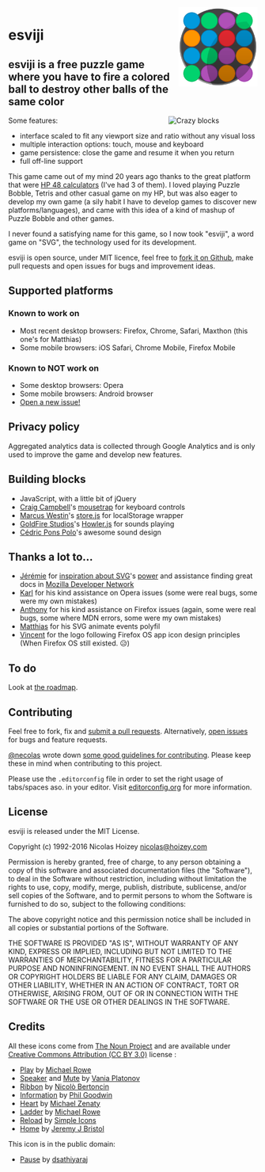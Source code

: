 <img src="https://raw.githubusercontent.com/esviji/esviji/master/src/img/esviji-logo.png" alt="esviji" width="160" height="160" align="right" />

# esviji

## esviji is a free puzzle game where you have to fire a colored ball to destroy other balls of the same color

<img src="https://raw.githubusercontent.com/esviji/esviji/master/src/img/esviji-screenshot.png" alt="Crazy blocks" width="180" align="right" />

Some features:

- interface scaled to fit any viewport size and ratio without any visual loss
- multiple interaction options: touch, mouse and keyboard
- game persistence: close the game and resume it when you return
- full off-line support

This game came out of my mind 20 years ago thanks to the great platform that were [HP 48 calculators](http://en.wikipedia.org/wiki/HP-48_series) (I've had 3 of them). I loved playing Puzzle Bobble, Tetris and other casual game on my HP, but was also eager to develop my own game (a sily habit I have to develop games to discover new platforms/languages), and came with this idea of a kind of mashup of Puzzle Bobble and other games.

I never found a satisfying name for this game, so I now took "esviji", a word game on "SVG", the technology used for its development.

esviji is open source, under MIT licence, feel free to <a href="https://github.com/esviji/esviji">fork it on Github</a>, make pull requests and open issues for bugs and improvement ideas.

## Supported platforms

### Known to work on

- Most recent desktop browsers: Firefox, Chrome, Safari, Maxthon (this one's for Matthias)
- Some mobile browsers: iOS Safari, Chrome Mobile, Firefox Mobile

### Known to NOT work on

- Some desktop browsers: Opera
- Some mobile browsers: Android browser
- [Open a new issue!](https://github.com/esviji/esviji/issues/new)

## Privacy policy

Aggregated analytics data is collected through Google Analytics and is only used to improve the game and develop new features.

## Building blocks

- JavaScript, with a little bit of jQuery
- [Craig Campbell](http://craig.is/)'s [mousetrap](http://craig.is/killing/mice) for keyboard controls
- [Marcus Westin](https://twitter.com/marcuswestin)'s [store.js](https://github.com/marcuswestin/store.js) for localStorage wrapper
- [GoldFire Studios](https://twitter.com/GoldFireStudios)'s [Howler.js](https://github.com/goldfire/howler.js) for sounds playing
- [Cédric Pons Polo](https://twitter.com/cedricponspolo)'s awesome sound design

## Thanks a lot to…

- [Jérémie](https://twitter.com/JeremiePat) for [inspiration about SVG](http://jeremie.patonnier.net/tag/SVG)'s [power](http://jeremie.patonnier.net/experiences/parisweb2011/animation.svg) and assistance finding great docs in [Mozilla Developer Network](https://developer.mozilla.org/en-US/docs/SVG)
- [Karl](https://www.la-grange.net/) for his kind assistance on Opera issues (some were real bugs, some were my own mistakes)
- [Anthony](https://twitter.com/anthony_ricaud) for his kind assistance on Firefox issues (again, some were real bugs, some where MDN errors, some were my own mistakes)
- [Matthias](https://twitter.com/m4d_z) for his SVG animate events polyfil
- [Vincent](https://twitter.com/htmlvv) for the logo following Firefox OS app icon design principles (When Firefox OS still existed. 😥)

## To do

Look at [the roadmap](https://github.com/esviji/esviji/milestones).

## Contributing

Feel free to fork, fix and [submit a pull requests](https://github.com/esviji/esviji/issues). Alternatively, [open issues](https://github.com/esviji/esviji/issues/new) for bugs and feature requests.

[@necolas](https://github.com/necolas) wrote down [some good guidelines for contributing](https://github.com/necolas/issue-guidelines). Please keep these in mind when contributing to this project.

Please use the `.editorconfig` file in order to set the right usage of tabs/spaces aso. in your editor. Visit [editorconfig.org](http://editorconfig.org/) for more information.

## License

esviji is released under the MIT License.

Copyright (c) 1992-2016 Nicolas Hoizey <nicolas@hoizey.com>

Permission is hereby granted, free of charge, to any person obtaining a copy of this software and associated documentation files (the "Software"), to deal in the Software without restriction, including without limitation the rights to use, copy, modify, merge, publish, distribute, sublicense, and/or sell copies of the Software, and to permit persons to whom the Software is furnished to do so, subject to the following conditions:

The above copyright notice and this permission notice shall be included in all copies or substantial portions of the Software.

THE SOFTWARE IS PROVIDED "AS IS", WITHOUT WARRANTY OF ANY KIND, EXPRESS OR IMPLIED, INCLUDING BUT NOT LIMITED TO THE WARRANTIES OF MERCHANTABILITY, FITNESS FOR A PARTICULAR PURPOSE AND NONINFRINGEMENT. IN NO EVENT SHALL THE AUTHORS OR COPYRIGHT HOLDERS BE LIABLE FOR ANY CLAIM, DAMAGES OR OTHER LIABILITY, WHETHER IN AN ACTION OF CONTRACT, TORT OR OTHERWISE, ARISING FROM, OUT OF OR IN CONNECTION WITH THE SOFTWARE OR THE USE OR OTHER DEALINGS IN THE SOFTWARE.

## Credits

All these icons come from [The Noun Project](http://thenounproject.com/) and are available under [Creative Commons Attribution (CC BY 3.0)](http://creativecommons.org/licenses/by/3.0/us/) license :

- [Play](http://thenounproject.com/term/play/5206/) by [Michael Rowe](http://thenounproject.com/Mikhail1986)
- [Speaker](http://thenounproject.com/term/speaker/10453/) and [Mute](http://thenounproject.com/term/mute/10454/) by [Vania Platonov](http://thenounproject.com/vaniaplatonov)
- [Ribbon](http://thenounproject.com/term/ribbon/3391/) by [Nicolò Bertoncin](http://thenounproject.com/nicolo.bertoncin)
- [Information](http://thenounproject.com/term/information/9867/) by [Phil Goodwin](http://thenounproject.com/Fhlcreative/)
- [Heart](http://thenounproject.com/term/heart/11793/) by [Michael Zenaty](http://thenounproject.com/Michzen)
- [Ladder](http://thenounproject.com/term/ladder/17895/) by [Michael Rowe](http://thenounproject.com/Mikhail1986/)
- [Reload](http://thenounproject.com/term/reload/31938/) by [Simple Icons](http://www.thenounproject.com/SimpleIcons)
- [Home](http://thenounproject.com/term/home/1144/) by [Jeremy J Bristol](http://thenounproject.com/jeremy.j.bristol/)

This icon is in the public domain:

- [Pause](http://thenounproject.com/term/pause/5489/) by [dsathiyaraj](http://thenounproject.com/dsathiyaraj)
